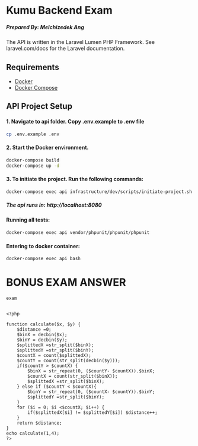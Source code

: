 # Kumu Backend Exam 
##### Prepared By: Melchizedek Ang

The API is written in the Laravel Lumen PHP Framework.
See laravel.com/docs for the Laravel documentation.

## Requirements

- [Docker](https://docs.docker.com/engine/install/)
- [Docker Compose](https://docs.docker.com/compose/install/)

## API Project Setup 

#### 1. Navigate to api folder. Copy .env.example to .env file

```bash 
cp .env.example .env
```

#### 2. Start the Docker environment.

```bash
docker-compose build
docker-compose up -d 
```

#### 3. To initiate the project. Run the following commands:

```bash  
docker-compose exec api infrastructure/dev/scripts/initiate-project.sh 
```
##### The api runs in: http://localhost:8080
 
#### Running all tests:
```bash
docker-compose exec api vendor/phpunit/phpunit/phpunit
``` 

#### Entering to docker container:
```bash
docker-compose exec api bash
``` 

# BONUS EXAM ANSWER
```
exam


<?php
	
function calculate($x, $y) {
    $distance =0;
    $binX = decbin($x);
    $binY = decbin($y);
    $splittedX =str_split($binX);
    $splittedY =str_split($binY);
    $countX = count($splittedX);
    $countY = count(str_split(decbin($y)));
    if($countY > $countX) {
        $binX = str_repeat(0, ($countY- $countX)).$binX;
        $countX = count(str_split($binX));
        $splittedX =str_split($binX);
    } else if ($countY < $countX){
        $binY = str_repeat(0, ($countX- $countY)).$binY;
        $splittedY =str_split($binY);
    }
    for ($i = 0; $i <$countX; $i++) {
        if($splittedX[$i] != $splittedY[$i]) $distance++;
    }
    return $distance;
}
echo calculate(1,4);
?>
``` 